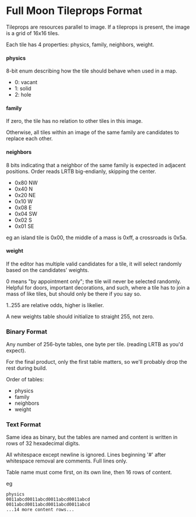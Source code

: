 # Full Moon Tileprops Format

Tileprops are resources parallel to image.
If a tileprops is present, the image is a grid of 16x16 tiles.

Each tile has 4 properties: physics, family, neighbors, weight.

#### physics

8-bit enum describing how the tile should behave when used in a map.

 - 0: vacant
 - 1: solid
 - 2: hole
 
#### family

If zero, the tile has no relation to other tiles in this image.

Otherwise, all tiles within an image of the same family are candidates to replace each other.

#### neighbors

8 bits indicating that a neighbor of the same family is expected in adjacent positions.
Order reads LRTB big-endianly, skipping the center.

 - 0x80 NW
 - 0x40 N
 - 0x20 NE
 - 0x10 W
 - 0x08 E
 - 0x04 SW
 - 0x02 S
 - 0x01 SE
 
eg an island tile is 0x00, the middle of a mass is 0xff, a crossroads is 0x5a.

#### weight

If the editor has multiple valid candidates for a tile, it will select randomly based on the candidates' weights.

0 means "by appointment only"; the tile will never be selected randomly.
Helpful for doors, important decorations, and such, where a tile has to join a mass of like tiles,
but should only be there if you say so.

1..255 are relative odds, higher is likelier.

A new weights table should initialize to straight 255, not zero.

### Binary Format

Any number of 256-byte tables, one byte per tile. (reading LRTB as you'd expect).

For the final product, only the first table matters, so we'll probably drop the rest during build.

Order of tables:
 - physics
 - family
 - neighbors
 - weight
 
### Text Format

Same idea as binary, but the tables are named and content is written in rows of 32 hexadecimal digits.

All whitespace except newline is ignored.
Lines beginning '#' after whitespace removal are comments. Full lines only.

Table name must come first, on its own line, then 16 rows of content.

eg
```
physics
0011abcd0011abcd0011abcd0011abcd
0011abcd0011abcd0011abcd0011abcd
...14 more content rows...
```

